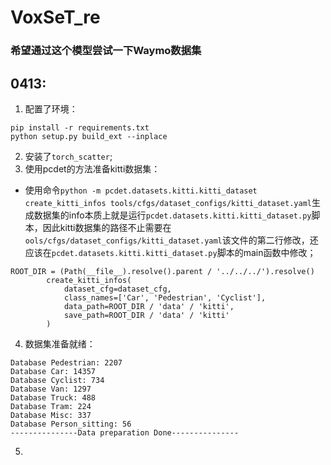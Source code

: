 # VoxSeT_re  
### 希望通过这个模型尝试一下Waymo数据集  
## 0413:  
1. 配置了环境：  
```
pip install -r requirements.txt
python setup.py build_ext --inplace 
```  
2. 安装了`torch_scatter`;  
3. 使用pcdet的方法准备kitti数据集：  
- 使用命令`python -m pcdet.datasets.kitti.kitti_dataset create_kitti_infos tools/cfgs/dataset_configs/kitti_dataset.yaml`生成数据集的info本质上就是运行`pcdet.datasets.kitti.kitti_dataset.py`脚本，因此kitti数据集的路径不止需要在`ools/cfgs/dataset_configs/kitti_dataset.yaml`该文件的第二行修改，还应该在`pcdet.datasets.kitti.kitti_dataset.py`脚本的main函数中修改；
```
ROOT_DIR = (Path(__file__).resolve().parent / '../../../').resolve()
        create_kitti_infos(
            dataset_cfg=dataset_cfg,
            class_names=['Car', 'Pedestrian', 'Cyclist'],
            data_path=ROOT_DIR / 'data' / 'kitti',
            save_path=ROOT_DIR / 'data' / 'kitti'
        )
```  
4. 数据集准备就绪：  
```
Database Pedestrian: 2207
Database Car: 14357
Database Cyclist: 734
Database Van: 1297
Database Truck: 488
Database Tram: 224
Database Misc: 337
Database Person_sitting: 56
---------------Data preparation Done---------------
```  
5. 
